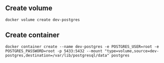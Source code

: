 ## Create volume

`docker volume create dev-postgres`

## Create container

`docker container create --name dev-postgres -e POSTGRES_USER=root -e POSTGRES_PASSWORD=root -p 5433:5432 --mount "type=volume,source=dev-postgres,destination=/var/lib/postgresql/data" postgres`
